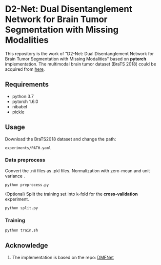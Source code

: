 # D2-Net: Dual Disentanglement Network for Brain Tumor Segmentation with Missing Modalities

This repository is the work of "D2-Net: Dual Disentanglement Network for Brain Tumor Segmentation with Missing Modalities" based on **pytorch** implementation. The multimodal brain tumor dataset (BraTS 2018) could be acquired from [here](https://www.med.upenn.edu/sbia/brats2018.html).


## Requirements
* python 3.7
* pytorch 1.6.0
* nibabel
* pickle 

## Usage

Download the BraTS2018 dataset and change the path:

```
experiments/PATH.yaml
```

### Data preprocess
Convert the .nii files as .pkl files. Normalization with zero-mean and unit variance . 

```
python preprocess.py
```

(Optional) Split the training set into k-fold for the **cross-validation** experiment.

```
python split.py
```

### Training

```python
python train.sh
```



## Acknowledge
1. The implementation is based on the repo: [DMFNet](https://github.com/China-LiuXiaopeng/BraTS-DMFNet)

